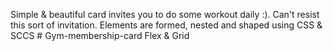Simple & beautiful card invites you to do some workout daily :). 
Can't resist this sort of invitation. 
Elements are formed, nested and shaped using CSS & SCCS # Gym-membership-card
Flex & Grid
